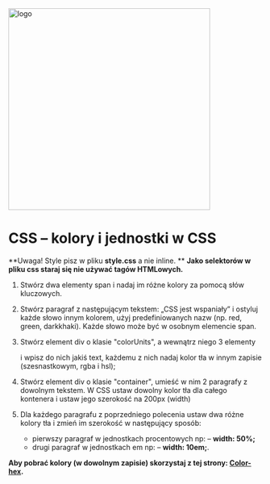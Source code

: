 <img alt="logo" src="http://coderslab.pl/svg/logo-coderslab.svg" width="400">

# CSS &ndash; kolory i jednostki w CSS

**Uwaga! Style pisz w pliku **style.css** a nie inline. **
**Jako selektorów w pliku css staraj się nie używać tagów HTMLowych.**

1. Stwórz dwa elementy span i nadaj im różne kolory za pomocą słów kluczowych.

2. Stwórz paragraf z następującym tekstem: „CSS jest wspaniały” i ostyluj każde słowo innym kolorem, użyj predefiniowanych nazw (np. red, green, darkkhaki). Każde słowo może być w osobnym elemencie span.

3. Stwórz element div o klasie "colorUnits", a wewnątrz niego 3 elementy <p> i wpisz do nich jakiś text, każdemu z nich nadaj kolor tła w innym zapisie (szesnastkowym, rgba i hsl);

4. Stwórz element div o klasie "container", umieść w nim 2 paragrafy z dowolnym tekstem. W CSS ustaw dowolny kolor tła dla całego kontenera i ustaw jego szerokość na 200px (width)

5. Dla każdego paragrafu z poprzedniego polecenia ustaw dwa różne kolory tła i zmień im szerokość w następujący sposób:
	* pierwszy paragraf w jednostkach procentowych np: &ndash; **width: 50%;**
	* drugi paragraf w jednostkach em np: &ndash; **width: 10em;**.



**Aby pobrać kolory (w dowolnym zapisie) skorzystaj z tej strony: [Color-hex](http://www.color-hex.com/).**
